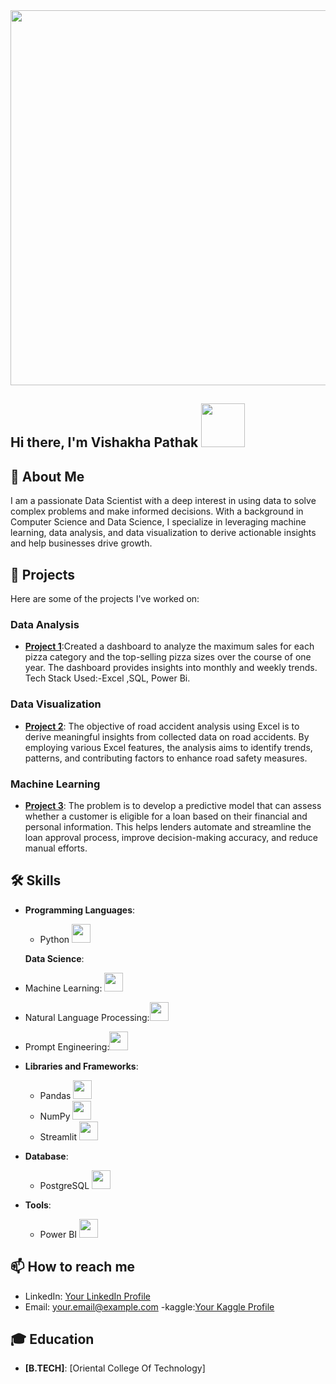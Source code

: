 
  <img src="https://media1.tenor.com/m/cX92mi1p-NYAAAAd/coding-anime.gif" width="600" />

## Hi there, I'm Vishakha Pathak <img src="https://media.tenor.com/kQcGDGtb79QAAAAi/alice-animated-alice-stickers.gif" width="70" />

## 🚀 About Me
I am a passionate Data Scientist with a deep interest in using data to solve complex problems and make informed decisions. With a background in Computer Science and Data Science, I specialize in leveraging machine learning, data analysis, and data visualization to derive actionable insights and help businesses drive growth.

## 🔭 Projects
Here are some of the projects I've worked on:
### Data Analysis
- **[Project 1](https://github.com/VishakhaPathak98/Pizza_Sales_Report)**:Created a dashboard to analyze the maximum sales for each pizza category and the top-selling pizza sizes over the course of one year. The dashboard provides insights into monthly and weekly trends. Tech Stack Used:-Excel ,SQL, Power Bi.


### Data Visualization
- **[Project 2](https://github.com/VishakhaPathak98/Road-Accident-Analysis)**: The objective of road accident analysis using Excel is to derive meaningful insights from collected data on road accidents. By employing various Excel features, the analysis aims to identify trends, patterns, and contributing factors to enhance road safety measures.

### Machine Learning
- **[Project 3](VishakhaPathak98/Bank-Loan-Prediction)**: The problem is to develop a predictive model that can assess whether a customer is eligible for a loan based on their financial and personal information. This helps lenders automate and streamline the loan approval process, improve decision-making accuracy, and reduce manual efforts.

## 🛠️ Skills

- **Programming Languages**:
  - Python <img src="https://media.tenor.com/_E-NCczd1nYAAAAi/python.gif" width="30" />
  
  **Data Science**:
- Machine Learning: <img src="https://media.giphy.com/media/26xBzNK7NNisXKs1q/giphy.gif" width="30" />
- Natural Language Processing:<img src="https://media.giphy.com/media/xUPGGzHj5n6MuR2o0g/giphy.gif" width="30" />
- Prompt Engineering:<img src="https://media.giphy.com/media/3ohhwnXzjxvpdbl97y/giphy.gif" width="30" />

- **Libraries and Frameworks**:
  - Pandas <img src="https://media.giphy.com/media/JMvG7M0X9tvNe/giphy.gif" width="30" />
  - NumPy <img src="https://media.giphy.com/media/26FfZjmVXtdz7sM1q/giphy.gif" width="30" />
  - Streamlit <img src="https://media.giphy.com/media/11s2d7hDptP17y/giphy.gif" width="30" />
  
- **Database**:
  - PostgreSQL <img src="https://media.giphy.com/media/xUPGGzHj5n6MuR2o0g/giphy.gif" width="30" />
  
- **Tools**:
  - Power BI <img src="https://media.giphy.com/media/4a24Tt6r5sRbm/giphy.gif" width="30" />


## 📫 How to reach me
- LinkedIn: [Your LinkedIn Profile](https://www.linkedin.com/in/vishakha-pathak)
- Email: [your.email@example.com](mailto:vishakhapathak98@gmail.com)
-kaggle:[Your Kaggle Profile](https://www.kaggle.com/vishakhapathak98)

## 🎓 Education
- **[B.TECH]**: [Oriental College Of Technology]
